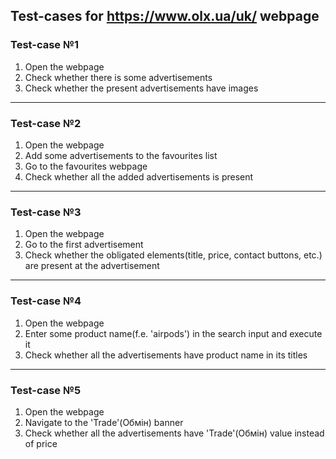 ## Test-cases for https://www.olx.ua/uk/ webpage

### Test-case №1

1. Open the webpage
2. Check whether there is some advertisements
3. Check whether the present advertisements have images

---

### Test-case №2

1. Open the webpage
2. Add some advertisements to the favourites list
3. Go to the favourites webpage
4. Check whether all the added advertisements is present

---

### Test-case №3

1. Open the webpage
2. Go to the first advertisement
3. Check whether the obligated elements(title, price, contact buttons, etc.) are present at the advertisement 

---

### Test-case №4

1. Open the webpage
2. Enter some product name(f.e. 'airpods') in the search input and execute it
3. Check whether all the advertisements have product name in its titles

---

### Test-case №5

1. Open the webpage
2. Navigate to the 'Trade'(Обмін) banner
3. Check whether all the advertisements have 'Trade'(Обмін) value instead of price